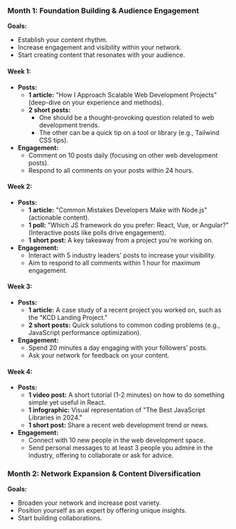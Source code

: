 
### Month 1: **Foundation Building & Audience Engagement**

**Goals:**
- Establish your content rhythm.
- Increase engagement and visibility within your network.
- Start creating content that resonates with your audience.

#### Week 1: 
- **Posts:** 
  - **1 article:** "How I Approach Scalable Web Development Projects" (deep-dive on your experience and methods).
  - **2 short posts:** 
    - One should be a thought-provoking question related to web development trends.
    - The other can be a quick tip on a tool or library (e.g., Tailwind CSS tips).
- **Engagement:** 
  - Comment on 10 posts daily (focusing on other web development posts).
  - Respond to all comments on your posts within 24 hours.
  
#### Week 2: 
- **Posts:** 
  - **1 article:** "Common Mistakes Developers Make with Node.js" (actionable content).
  - **1 poll:** "Which JS framework do you prefer: React, Vue, or Angular?" (Interactive posts like polls drive engagement).
  - **1 short post:** A key takeaway from a project you're working on.
- **Engagement:** 
  - Interact with 5 industry leaders' posts to increase your visibility.
  - Aim to respond to all comments within 1 hour for maximum engagement.

#### Week 3: 
- **Posts:** 
  - **1 article:** A case study of a recent project you worked on, such as the "KCD Landing Project."
  - **2 short posts:** Quick solutions to common coding problems (e.g., JavaScript performance optimization).
- **Engagement:** 
  - Spend 20 minutes a day engaging with your followers’ posts.
  - Ask your network for feedback on your content.

#### Week 4: 
- **Posts:** 
  - **1 video post:** A short tutorial (1-2 minutes) on how to do something simple yet useful in React.
  - **1 infographic:** Visual representation of "The Best JavaScript Libraries in 2024."
  - **1 short post:** Share a recent web development trend or news.
- **Engagement:** 
  - Connect with 10 new people in the web development space.
  - Send personal messages to at least 3 people you admire in the industry, offering to collaborate or ask for advice.

### Month 2: **Network Expansion & Content Diversification**

**Goals:**
- Broaden your network and increase post variety.
- Position yourself as an expert by offering unique insights.
- Start building collaborations.

